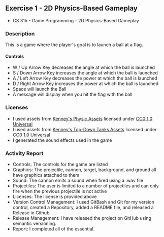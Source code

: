 ## Exercise 1 - 2D Physics-Based Gameplay
- CS 315 - Game Programming - 2D Physics-Based Gameplay

### Description
This is a game where the player's goal is to launch a ball at a flag.
  #### Controls
  - W / Up Arrow Key decreases the angle at which the ball is launched
  - S / Down Arrow Key increases the angle at which the ball is launched
  - A / Left Arrow  Key decreases the power at which the ball is launched
  - D / Right Arrow  Key increases the power at which the ball is launched
  - Space will launch the Ball
  - A message will display when you hit the flag with the ball

### Licenses
- I used assets from [Kenney's Physic Assets](https://www.kenney.nl/assets/physics-assets) licensed under [CC0 1.0 Universal](https://creativecommons.org/publicdomain/zero/1.0/)
- I used assets from [Kenney's Top-Down Tanks Assets](https://www.kenney.nl/assets/top-down-tanks) licensed under [CC0 1.0 Universal](https://creativecommons.org/publicdomain/zero/1.0/)
- I generated the sound effects used in the game

### Activity Report
- Controls: The controls for the game are listed
- Graphics: The projectile, cannon, target, background, and ground all have graphics attached to them
- Sound: The cannon emits a sound when fired using a .wav file
- Projectiles: The user is limited to a number of projectiles and can only fire when the previous projectile is not active
- Licenses: The license is provided above
- Version Control Management: I used GitBash and Git for my version control, created a Repository, added a README file, and released a Release in Github.
- Release Management: I have released the project on GitHub using semantic versioning.
- Report: I completed all of the essential.
